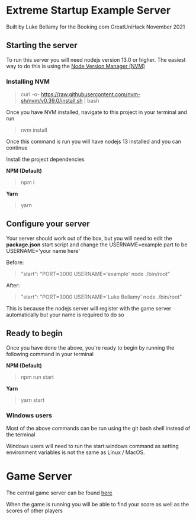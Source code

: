 # Extreme Startup Example Server
Built by Luke Bellamy for the Booking.com GreatUniHack November 2021

## Starting the server
To run this server you will need nodejs version 13.0 or higher. The easiest way to do this is using the [Node Version Manager (NVM)](https://github.com/nvm-sh/nvm#installing-and-updating)

### Installing NVM

> curl -o- https://raw.githubusercontent.com/nvm-sh/nvm/v0.39.0/install.sh | bash

Once you have NVM installed, navigate to this project in your terminal and run 

> nvm install

Once this command is run you will have nodejs 13 installed and you can continue

Install the project dependencies

**NPM (Default)**
> npm i

**Yarn**
> yarn 



## Configure your server

Your server should work out of the box, but you will need to edit the <b>package.json</b> start script and change the USERNAME=example part to be USERNAME='your name here'

Before:
> "start": "PORT=3000 USERNAME='example' node ./bin/root"

After:
>   "start": "PORT=3000 USERNAME='Luke Bellamy' node ./bin/root"

This is because the nodejs server will register with the game server automatically but your name is required to do so

## Ready to begin
Once you have done the above, you're ready to begin by running the following command in your terminal

**NPM (Default)**
> npm run start

**Yarn**
> yarn start

### Windows users
Most of the above commands can be run using the git bash shell instead of the terminal

Windows users will need to run the start:windows command as setting environment variables is not the same as Linux / MacOS.


# Game Server

The central game server can be found [here](https://extreme-startup.vercel.app/server)

When the game is running you will be able to find your score as well as the scores of other players
